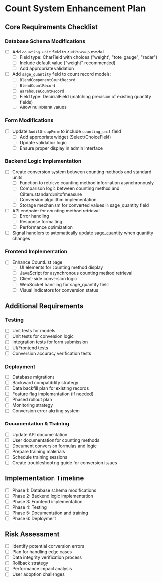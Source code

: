 # Count System Enhancement Plan

## Core Requirements Checklist

### Database Schema Modifications
- [ ] Add `counting_unit` field to `AuditGroup` model
  - [ ] Field type: CharField with choices ("weight", "tote_gauge", "radar")
  - [ ] Include default value ("weight" recommended)
  - [ ] Add appropriate validation
- [ ] Add `sage_quantity` field to count record models:
  - [ ] `BlendComponentCountRecord`
  - [ ] `BlendCountRecord`
  - [ ] `WarehouseCountRecord`
  - [ ] Field type: DecimalField (matching precision of existing quantity fields)
  - [ ] Allow null/blank values

### Form Modifications
- [ ] Update `AuditGroupForm` to include `counting_unit` field
  - [ ] Add appropriate widget (Select/ChoiceField)
  - [ ] Update validation logic
  - [ ] Ensure proper display in admin interface

### Backend Logic Implementation
- [ ] Create conversion system between counting methods and standard units
  - [ ] Function to retrieve counting method information asynchronously
  - [ ] Comparison logic between counting method and CiItem.standardunitofmeasure
  - [ ] Conversion algorithm implementation
  - [ ] Storage mechanism for converted values in sage_quantity field
- [ ] API endpoint for counting method retrieval
  - [ ] Error handling
  - [ ] Response formatting
  - [ ] Performance optimization
- [ ] Signal handlers to automatically update sage_quantity when quantity changes

### Frontend Implementation
- [ ] Enhance CountList page
  - [ ] UI elements for counting method display
  - [ ] JavaScript for asynchronous counting method retrieval
  - [ ] Client-side conversion logic
  - [ ] WebSocket handling for sage_quantity field
  - [ ] Visual indicators for conversion status

## Additional Requirements

### Testing
- [ ] Unit tests for models
- [ ] Unit tests for conversion logic
- [ ] Integration tests for form submission
- [ ] UI/Frontend tests
- [ ] Conversion accuracy verification tests

### Deployment
- [ ] Database migrations
- [ ] Backward compatibility strategy
- [ ] Data backfill plan for existing records
- [ ] Feature flag implementation (if needed)
- [ ] Phased rollout plan
- [ ] Monitoring strategy
- [ ] Conversion error alerting system

### Documentation & Training
- [ ] Update API documentation
- [ ] User documentation for counting methods
- [ ] Document conversion formulas and logic
- [ ] Prepare training materials
- [ ] Schedule training sessions
- [ ] Create troubleshooting guide for conversion issues

## Implementation Timeline
- [ ] Phase 1: Database schema modifications
- [ ] Phase 2: Backend logic implementation
- [ ] Phase 3: Frontend implementation
- [ ] Phase 4: Testing
- [ ] Phase 5: Documentation and training
- [ ] Phase 6: Deployment

## Risk Assessment
- [ ] Identify potential conversion errors
- [ ] Plan for handling edge cases
- [ ] Data integrity verification process
- [ ] Rollback strategy
- [ ] Performance impact analysis
- [ ] User adoption challenges